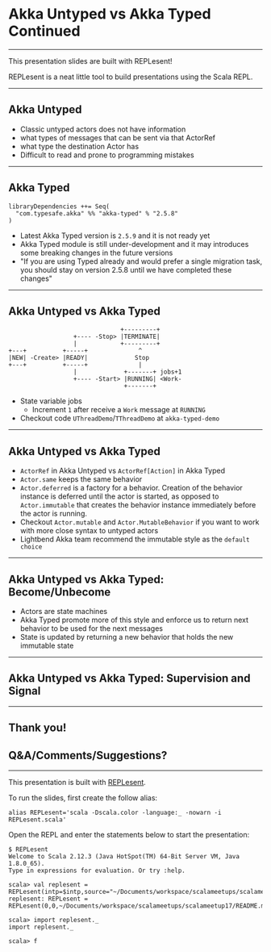 # Akka Untyped vs Akka Typed Continued

---

This presentation slides are built with REPLesent!

REPLesent is a neat little tool to build presentations
using the Scala REPL.

---

## Akka Untyped

- Classic untyped actors does not have information
 - what types of messages that can be sent via that ActorRef
 - what type the destination Actor has
- Difficult to read and prone to programming mistakes

---

## Akka Typed

```
libraryDependencies ++= Seq(
  "com.typesafe.akka" %% "akka-typed" % "2.5.8"
)
```

- Latest Akka Typed version is `2.5.9` and it is not ready yet
- Akka Typed module is still under-development and it may introduces some
  breaking changes in the future versions
- "If you are using Typed already and would prefer a single migration task,
  you should stay on version 2.5.8 until we have completed these changes"

---

## Akka Untyped vs Akka Typed

```
                               +---------+
                  +---- -Stop> |TERMINATE|
                  |            +---------+
+---+          +-----+              ^
|NEW| -Create> |READY|             Stop
+---+          +-----+              |
                  |             +-------+ jobs+1
                  +---- -Start> |RUNNING| <Work-
                                +-------+
```

- State variable jobs
  - Increment `1` after receive a `Work` message at `RUNNING`
- Checkout code `UThreadDemo`/`TThreadDemo` at `akka-typed-demo`

---

## Akka Untyped vs Akka Typed

- `ActorRef` in Akka Untyped vs `ActorRef[Action]` in Akka Typed
- `Actor.same` keeps the same behavior
- `Actor.deferred` is a factory for a behavior. Creation of the behavior instance is
  deferred until the actor is started, as opposed to `Actor.immutable` that
  creates the behavior instance immediately before the actor is running.
- Checkout `Actor.mutable` and `Actor.MutableBehavior` if you want to work with
  more close syntax to untyped actors
- Lightbend Akka team recommend the immutable style as the `default choice`

---

## Akka Untyped vs Akka Typed: Become/Unbecome

- Actors are state machines
- Akka Typed promote more of this style and enforce us to return
  next behavior to be used for the next messages
- State is updated by returning a new behavior that holds the
  new immutable state

---

## Akka Untyped vs Akka Typed: Supervision and Signal

---

## Thank you!

## Q&A/Comments/Suggestions?

---

This presentation is built with [REPLesent](https://github.com/marconilanna/REPLesent).

To run the slides, first create the follow alias:

```
alias REPLesent='scala -Dscala.color -language:_ -nowarn -i REPLesent.scala'
```

Open the REPL and enter the statements below to start the presentation:

```
$ REPLesent
Welcome to Scala 2.12.3 (Java HotSpot(TM) 64-Bit Server VM, Java 1.8.0_65).
Type in expressions for evaluation. Or try :help.

scala> val replesent = REPLesent(intp=$intp,source="~/Documents/workspace/scalameetups/scalameetup17/README.md")
replesent: REPLesent = REPLesent(0,0,~/Documents/workspace/scalameetups/scalameetup17/README.md,true,true,scala.tools.nsc.interpreter.ILoop$ILoopInterpreter@3b80bb63)

scala> import replesent._
import replesent._

scala> f
```
